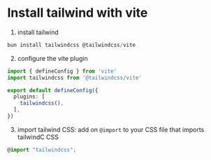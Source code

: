 # Install tailwind with vite

01. install tailwind
```powershell
bun install tailwindcss @tailwindcss/vite
```

02. configure the vite plugin
```ts
import { defineConfig } from 'vite'
import tailwindcss from '@tailwindcss/vite'

export default defineConfig({
  plugins: [
    tailwindcss(),
  ],
})
```

03. import tailwind CSS: add on `@import` to your CSS file that imports tailwindC CSS
```ts
@import "tailwindcss";
```